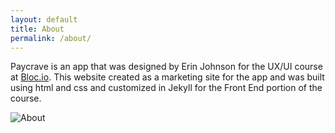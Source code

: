 ```yaml
---
layout: default
title: About
permalink: /about/
---
```



Paycrave is an app that was designed by Erin Johnson for the UX/UI course at [Bloc.io](http://bloc.io). This website created as a marketing site for the app and was built using html and css and customized in Jekyll for the Front End portion of the course.

![About](https://storage.googleapis.com/paycrave/header_phone.png)
